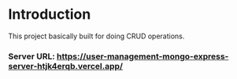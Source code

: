 # Introduction
This project basically built for doing CRUD operations.


### Server URL: https://user-management-mongo-express-server-htjk4erqb.vercel.app/
